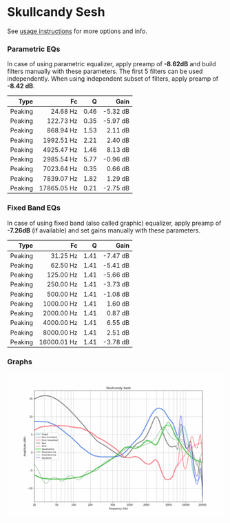 # Skullcandy Sesh
See [usage instructions](https://github.com/jaakkopasanen/AutoEq#usage) for more options and info.

### Parametric EQs
In case of using parametric equalizer, apply preamp of **-8.62dB** and build filters manually
with these parameters. The first 5 filters can be used independently.
When using independent subset of filters, apply preamp of **-8.42 dB**.

| Type    | Fc          |    Q | Gain     |
|--------:|------------:|-----:|---------:|
| Peaking | 24.68 Hz    | 0.46 | -5.32 dB |
| Peaking | 122.73 Hz   | 0.35 | -5.97 dB |
| Peaking | 868.94 Hz   | 1.53 | 2.11 dB  |
| Peaking | 1992.51 Hz  | 2.21 | 2.40 dB  |
| Peaking | 4925.47 Hz  | 1.46 | 8.13 dB  |
| Peaking | 2985.54 Hz  | 5.77 | -0.96 dB |
| Peaking | 7023.64 Hz  | 0.35 | 0.66 dB  |
| Peaking | 7839.07 Hz  | 1.82 | 1.29 dB  |
| Peaking | 17865.05 Hz | 0.21 | -2.75 dB |

### Fixed Band EQs
In case of using fixed band (also called graphic) equalizer, apply preamp of **-7.26dB**
(if available) and set gains manually with these parameters.

| Type    | Fc          |    Q | Gain     |
|--------:|------------:|-----:|---------:|
| Peaking | 31.25 Hz    | 1.41 | -7.47 dB |
| Peaking | 62.50 Hz    | 1.41 | -5.41 dB |
| Peaking | 125.00 Hz   | 1.41 | -5.66 dB |
| Peaking | 250.00 Hz   | 1.41 | -3.73 dB |
| Peaking | 500.00 Hz   | 1.41 | -1.08 dB |
| Peaking | 1000.00 Hz  | 1.41 | 1.60 dB  |
| Peaking | 2000.00 Hz  | 1.41 | 0.87 dB  |
| Peaking | 4000.00 Hz  | 1.41 | 6.55 dB  |
| Peaking | 8000.00 Hz  | 1.41 | 2.51 dB  |
| Peaking | 16000.01 Hz | 1.41 | -3.78 dB |

### Graphs
![](./Skullcandy%20Sesh.png)